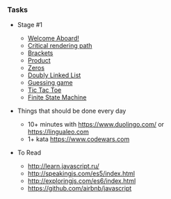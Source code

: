 ### Tasks

- Stage #1
  * [Welcome Aboard!](https://github.com/rolling-scopes-school/tasks/blob/2017-Q3/tasks/welcome-aboard.md)
  * [Critical rendering path](https://github.com/rolling-scopes-school/tasks/blob/2017-Q3/tasks/critical-rendering-path.md)
  * [Brackets](https://github.com/yankouskia/additional_5)
  * [Product](https://github.com/yankouskia/additional_4)
  * [Zeros](https://github.com/yankouskia/additional_6)
  * [Doubly Linked List](https://github.com/rolling-scopes-school/tasks/blob/2017-Q3/tasks/doubly-linked-list.md)
  * [Guessing game](https://github.com/rolling-scopes-school/guessing-game)
  * [Tic Tac Toe](https://github.com/rolling-scopes-school/tic-tac-toe)
  * [Finite State Machine](https://github.com/rolling-scopes-school/finite-state-machine)
  
- Things that should be done every day
  * 10+ minutes with https://www.duolingo.com/ or https://lingualeo.com
  * 1+ kata https://www.codewars.com 

- To Read
  * http://learn.javascript.ru/
  * http://speakingjs.com/es5/index.html
  * http://exploringjs.com/es6/index.html
  * https://github.com/airbnb/javascript
